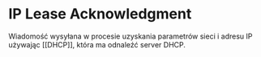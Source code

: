 # IP Lease Acknowledgment
Wiadomość wysyłana w procesie uzyskania parametrów sieci i adresu IP używając [[DHCP]], która ma odnaleźć server DHCP.